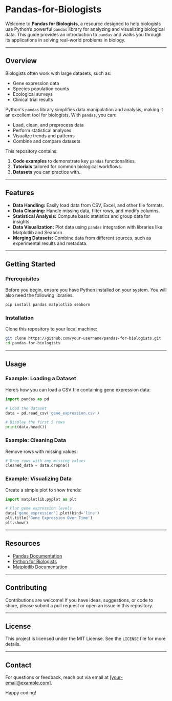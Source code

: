 # Pandas-for-Biologists

Welcome to **Pandas for Biologists**, a resource designed to help biologists use Python’s powerful `pandas` library for analyzing and visualizing biological data. This guide provides an introduction to `pandas` and walks you through its applications in solving real-world problems in biology.

---

## Overview
Biologists often work with large datasets, such as:
- Gene expression data
- Species population counts
- Ecological surveys
- Clinical trial results

Python's `pandas` library simplifies data manipulation and analysis, making it an excellent tool for biologists. With `pandas`, you can:
- Load, clean, and preprocess data
- Perform statistical analyses
- Visualize trends and patterns
- Combine and compare datasets

This repository contains:
1. **Code examples** to demonstrate key `pandas` functionalities.
2. **Tutorials** tailored for common biological workflows.
3. **Datasets** you can practice with.

---

## Features
- **Data Handling:** Easily load data from CSV, Excel, and other file formats.
- **Data Cleaning:** Handle missing data, filter rows, and modify columns.
- **Statistical Analysis:** Compute basic statistics and group data for insights.
- **Data Visualization:** Plot data using `pandas` integration with libraries like Matplotlib and Seaborn.
- **Merging Datasets:** Combine data from different sources, such as experimental results and metadata.

---

## Getting Started

### Prerequisites
Before you begin, ensure you have Python installed on your system. You will also need the following libraries:

```bash
pip install pandas matplotlib seaborn
```

### Installation
Clone this repository to your local machine:

```bash
git clone https://github.com/your-username/pandas-for-biologists.git
cd pandas-for-biologists
```

---

## Usage

### Example: Loading a Dataset

Here’s how you can load a CSV file containing gene expression data:

```python
import pandas as pd

# Load the dataset
data = pd.read_csv('gene_expression.csv')

# Display the first 5 rows
print(data.head())
```

### Example: Cleaning Data

Remove rows with missing values:

```python
# Drop rows with any missing values
cleaned_data = data.dropna()
```

### Example: Visualizing Data

Create a simple plot to show trends:

```python
import matplotlib.pyplot as plt

# Plot gene expression levels
data['gene_expression'].plot(kind='line')
plt.title('Gene Expression Over Time')
plt.show()
```

---

## Resources
- [Pandas Documentation](https://pandas.pydata.org/docs/)
- [Python for Biologists](https://pythonforbiologists.com/)
- [Matplotlib Documentation](https://matplotlib.org/stable/contents.html)

---

## Contributing
Contributions are welcome! If you have ideas, suggestions, or code to share, please submit a pull request or open an issue in this repository.

---

## License
This project is licensed under the MIT License. See the `LICENSE` file for more details.

---

## Contact
For questions or feedback, reach out via email at [your-email@example.com].

Happy coding!

